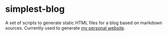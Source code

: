 # simplest-blog
A set of scripts to generate static HTML files for a blog based on markdown sources.  Currently used to generate [my personal website](http://jasonfruit.com).
